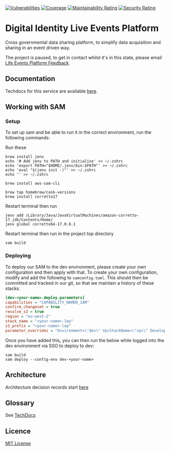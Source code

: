 [![Vulnerabilities](https://sonarcloud.io/api/project_badges/measure?project=alphagov_di-data-life-events-platform&metric=vulnerabilities)](https://sonarcloud.io/summary/new_code?id=alphagov_di-data-life-events-platform)
[![Coverage](https://sonarcloud.io/api/project_badges/measure?project=alphagov_di-data-life-events-platform&metric=coverage)](https://sonarcloud.io/summary/new_code?id=alphagov_di-data-life-events-platform)
[![Maintainability Rating](https://sonarcloud.io/api/project_badges/measure?project=alphagov_di-data-life-events-platform&metric=sqale_rating)](https://sonarcloud.io/summary/new_code?id=alphagov_di-data-life-events-platform)
[![Security Rating](https://sonarcloud.io/api/project_badges/measure?project=alphagov_di-data-life-events-platform&metric=security_rating)](https://sonarcloud.io/summary/new_code?id=alphagov_di-data-life-events-platform)

# Digital Identity Live Events Platform

Cross governmental data sharing platform, to simplify data acquisition and sharing in an event driven way.

The project is paused, to get in contact whilst it's in this state, please email [Life Events Platform Feedback](mailto:life-events-platform-feedback@digital.cabinet-office.gov.uk).

## Documentation

Techdocs for this service are available [here](https://alphagov.github.io/di-data-life-events-platform/).

## Working with SAM

### Setup

To set up sam and be able to run it in the correct environment, run the following commands:

Run these

```shell
brew install jenv
echo '# Add jenv to PATH and initialise' >> ~/.zshrc
echo 'export PATH="$HOME/.jenv/bin:$PATH"' >> ~/.zshrc
echo 'eval "$(jenv init -)"' >> ~/.zshrc
echo '' >> ~/.zshrc

brew install aws-sam-cli

brew tap homebrew/cask-versions
brew install corretto17
```

Restart terminal then run

```shell
jenv add /Library/Java/JavaVirtualMachines/amazon-corretto-17.jdk/Contents/Home/
jenv global corretto64-17.0.8.1
```

Restart terminal then run in the project top directory

```shell
sam build
```

### Deploying

To deploy our SAM to the dev environment, please create your own configuration and then apply with that. To create your
own configuration, modify and add the following to `samconfig.toml`. This should then be committed and tracked in our
git, so that we maintain a history of these stacks.

```ini
[dev-<your-name>.deploy.parameters]
capabilities = "CAPABILITY_NAMED_IAM"
confirm_changeset = true
resolve_s3 = true
region = "eu-west-2"
stack_name = "<your-name>-lep"
s3_prefix = "<your-name>-lep"
parameter_overrides = "Environment=\"dev\" VpcStackName=\"vpc\" Developer=\"<your-name>\""
```

Once you have added this, you can then run the below while logged into the dev environment via SSO to deploy to dev:

```shell
sam build
sam deploy --config-env dev-<your-name>
```

## Architecture

Architecture decision records start [here](doc/architecture/decisions/0001-use-adr.md)

## Glossary

See [TechDocs](https://govuk-one-login.github.io/life-events-platform/glossary.html)

## Licence

[MIT License](LICENCE)
